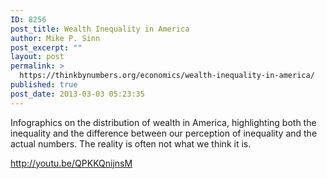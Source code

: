 ```yaml
---
ID: 8256
post_title: Wealth Inequality in America
author: Mike P. Sinn
post_excerpt: ""
layout: post
permalink: >
  https://thinkbynumbers.org/economics/wealth-inequality-in-america/
published: true
post_date: 2013-03-03 05:23:35
---
```

Infographics on the distribution of wealth in America, highlighting both the inequality and the difference between our perception of inequality and the actual numbers. The reality is often not what we think it is.

http://youtu.be/QPKKQnijnsM
